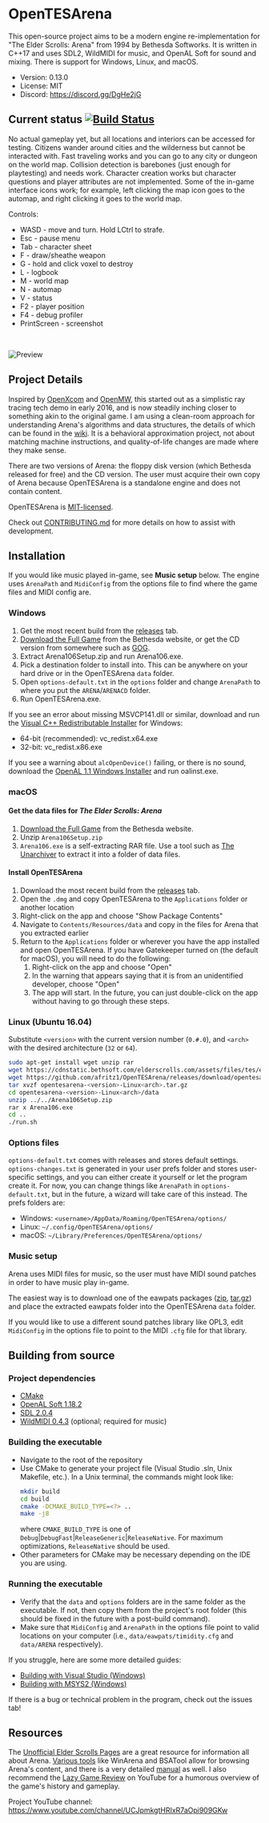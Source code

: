 # OpenTESArena

This open-source project aims to be a modern engine re-implementation for "The Elder Scrolls: Arena" from 1994 by Bethesda Softworks. It is written in C++17 and uses SDL2, WildMIDI for music, and OpenAL Soft for sound and mixing. There is support for Windows, Linux, and macOS.

- Version: 0.13.0
- License: MIT
- Discord: https://discord.gg/DgHe2jG

## Current status [![Build Status](https://travis-ci.org/afritz1/OpenTESArena.svg?branch=master)](https://travis-ci.org/afritz1/OpenTESArena)

No actual gameplay yet, but all locations and interiors can be accessed for testing. Citizens wander around cities and the wilderness but cannot be interacted with. Fast traveling works and you can go to any city or dungeon on the world map. Collision detection is barebones (just enough for playtesting) and needs work. Character creation works but character questions and player attributes are not implemented. Some of the in-game interface icons work; for example, left clicking the map icon goes to the automap, and right clicking it goes to the world map.

Controls:
- WASD - move and turn. Hold LCtrl to strafe.
- Esc - pause menu
- Tab - character sheet
- F - draw/sheathe weapon
- G - hold and click voxel to destroy
- L - logbook
- M - world map
- N - automap
- V - status
- F2 - player position
- F4 - debug profiler
- PrintScreen - screenshot

<br/>

![Preview](Preview.PNG)
<br/>

## Project Details

Inspired by [OpenXcom](http://openxcom.org/) and [OpenMW](http://openmw.org/en/), this started out as a simplistic ray tracing tech demo in early 2016, and is now steadily inching closer to something akin to the original game. I am using a clean-room approach for understanding Arena's algorithms and data structures, the details of which can be found in the [wiki](https://github.com/afritz1/OpenTESArena/wiki). It is a behavioral approximation project, not about matching machine instructions, and quality-of-life changes are made where they make sense.

There are two versions of Arena: the floppy disk version (which Bethesda released for free) and the CD version. The user must acquire their own copy of Arena because OpenTESArena is a standalone engine and does not contain content.

OpenTESArena is [MIT-licensed](LICENSE.txt).

Check out [CONTRIBUTING.md](CONTRIBUTING.md) for more details on how to assist with development.

## Installation

If you would like music played in-game, see **Music setup** below. The engine uses `ArenaPath` and `MidiConfig` from the options file to find where the game files and MIDI config are.

### Windows
1. Get the most recent build from the [releases](https://github.com/afritz1/OpenTESArena/releases) tab.
1. [Download the Full Game](http://static.elderscrolls.com/elderscrolls.com/assets/files/tes/extras/Arena106Setup.zip) from the Bethesda website, or get the CD version from somewhere such as [GOG](https://www.gog.com/wishlist/games/the_elder_scrolls_arena).
1. Extract Arena106Setup.zip and run Arena106.exe.
1. Pick a destination folder to install into. This can be anywhere on your hard drive or in the OpenTESArena `data` folder.
1. Open `options-default.txt` in the `options` folder and change `ArenaPath` to where you put the `ARENA`/`ARENACD` folder.
1. Run OpenTESArena.exe.

If you see an error about missing MSVCP141.dll or similar, download and run the [Visual C++ Redistributable Installer](https://support.microsoft.com/en-us/help/2977003/the-latest-supported-visual-c-downloads) for Windows:
- 64-bit (recommended): vc_redist.x64.exe
- 32-bit: vc_redist.x86.exe

If you see a warning about `alcOpenDevice()` failing, or there is no sound, download the [OpenAL 1.1 Windows Installer](https://www.openal.org/downloads/) and run oalinst.exe.

### macOS
#### Get the data files for *The Elder Scrolls: Arena*
1. [Download the Full Game](http://static.elderscrolls.com/elderscrolls.com/assets/files/tes/extras/Arena106Setup.zip) from the Bethesda website.
1. Unzip `Arena106Setup.zip`
1. `Arena106.exe` is a self-extracting RAR file. Use a tool such as [The Unarchiver](https://theunarchiver.com) to extract it into a folder of data files.

#### Install OpenTESArena
1. Download the most recent build from the [releases](https://github.com/afritz1/OpenTESArena/releases) tab.
1. Open the `.dmg` and copy OpenTESArena to the `Applications` folder or another location
1. Right-click on the app and choose "Show Package Contents"
1. Navigate to `Contents/Resources/data` and copy in the files for Arena that you extracted earlier
1. Return to the `Applications` folder or wherever you have the app installed and open OpenTESArena. If you have Gatekeeper turned on (the default for macOS), you will need to do the following:
   1. Right-click on the app and choose "Open"
   1. In the warning that appears saying that it is from an unidentified developer, choose "Open"
   1. The app will start. In the future, you can just double-click on the app without having to go through these steps.

### Linux (Ubuntu 16.04)
Substitute `<version>` with the current version number (`0.#.0`), and `<arch>` with the desired architecture (`32` or `64`).
```bash
sudo apt-get install wget unzip rar
wget https://cdnstatic.bethsoft.com/elderscrolls.com/assets/files/tes/extras/Arena106Setup.zip
wget https://github.com/afritz1/OpenTESArena/releases/download/opentesarena-<version>/opentesarena-<version>-Linux<arch>.tar.gz
tar xvzf opentesarena-<version>-Linux<arch>.tar.gz
cd opentesarena-<version>-Linux<arch>/data
unzip ../../Arena106Setup.zip
rar x Arena106.exe
cd ..
./run.sh
```

### Options files
`options-default.txt` comes with releases and stores default settings. `options-changes.txt` is generated in your user prefs folder and stores user-specific settings, and you can either create it yourself or let the program create it. For now, you can change things like `ArenaPath` in `options-default.txt`, but in the future, a wizard will take care of this instead. The prefs folders are:
- Windows: `<username>/AppData/Roaming/OpenTESArena/options/`
- Linux: `~/.config/OpenTESArena/options/`
- macOS: `~/Library/Preferences/OpenTESArena/options/`

### Music setup
Arena uses MIDI files for music, so the user must have MIDI sound patches in order to have music play in-game.

The easiest way is to download one of the eawpats packages ([zip](https://github.com/afritz1/OpenTESArena/releases/download/opentesarena-0.1.0/eawpats.zip), [tar.gz](https://github.com/afritz1/OpenTESArena/releases/download/opentesarena-0.1.0/eawpats.tar.gz)) and place the extracted eawpats folder into the OpenTESArena `data` folder.

If you would like to use a different sound patches library like OPL3, edit `MidiConfig` in the options file to point to the MIDI `.cfg` file for that library.

## Building from source

### Project dependencies
- [CMake](https://cmake.org/download/)
- [OpenAL Soft 1.18.2](https://openal-soft.org/#download)
- [SDL 2.0.4](https://www.libsdl.org/download-2.0.php)
- [WildMIDI 0.4.3](https://github.com/Mindwerks/wildmidi/releases) (optional; required for music)

### Building the executable
- Navigate to the root of the repository
- Use CMake to generate your project file (Visual Studio .sln, Unix Makefile, etc.). In a Unix terminal, the commands might look like:
    ```bash
    mkdir build
    cd build
    cmake -DCMAKE_BUILD_TYPE=<?> ..
    make -j8
    ```
    where `CMAKE_BUILD_TYPE` is one of `Debug`|`DebugFast`|`ReleaseGeneric`|`ReleaseNative`. For maximum optimizations, `ReleaseNative` should be used.
- Other parameters for CMake may be necessary depending on the IDE you are using.

### Running the executable
- Verify that the `data` and `options` folders are in the same folder as the executable. If not, then copy them from the project's root folder (this should be fixed in the future with a post-build command).
- Make sure that `MidiConfig` and `ArenaPath` in the options file point to valid locations on your computer (i.e., `data/eawpats/timidity.cfg` and `data/ARENA` respectively).

If you struggle, here are some more detailed guides:
- [Building with Visual Studio (Windows)](docs/setup_windows.md)  
- [Building with MSYS2 (Windows)](docs/setup_windows_msys2.md)

If there is a bug or technical problem in the program, check out the issues tab!

## Resources

The [Unofficial Elder Scrolls Pages](http://en.uesp.net/wiki/Arena:Arena) are a great resource for information all about Arena. [Various tools](http://en.uesp.net/wiki/Arena:Files#Misc_Utilities) like WinArena and BSATool allow for browsing Arena's content, and there is a very detailed [manual](http://en.uesp.net/wiki/Arena:Files#Official_Patches_and_Utilities) as well. I also recommend the [Lazy Game Review](https://www.youtube.com/watch?v=5MW5SxKMrtE) on YouTube for a humorous overview of the game's history and gameplay.

Project YouTube channel: https://www.youtube.com/channel/UCJpmkgtHRIxR7aOpi909GKw

